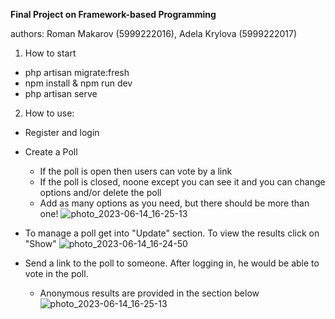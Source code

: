 **Final Project on Framework-based Programming**

authors: Roman Makarov (5999222016), Adela Krylova (5999222017)

1) How to start
* php artisan migrate:fresh
* npm install & npm run dev
* php artisan serve

2) How to use:
* Register and login
* Create a Poll
    * If the poll is open then users can vote by a link
    * If the poll is closed, noone except you can see it and you can change options and/or delete the poll
    * Add as many options as you need, but there should be more than one!
    ![photo_2023-06-14_16-25-13](https://github.com/rmakarovv/FinalProject_FrameworkBasedProgramming/assets/82258730/8f842760-879d-4f64-9bba-08ee633be778)
* To manage a poll get into "Update" section. To view the results click on "Show"
    ![photo_2023-06-14_16-24-50](https://github.com/rmakarovv/FinalProject_FrameworkBasedProgramming/assets/82258730/91f01d59-04a6-46b6-a171-bc672f5619c1)

* Send a link to the poll to someone. After logging in, he would be able to vote in the poll.
    * Anonymous results are provided in the section below
    ![photo_2023-06-14_16-25-13](https://github.com/rmakarovv/FinalProject_FrameworkBasedProgramming/assets/82258730/33949301-7f7b-4341-b2a7-6d01a1ee516f)
